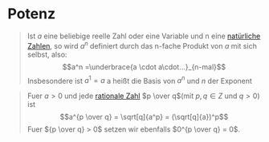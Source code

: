 # Potenz

> Ist $a$ eine beliebige reelle Zahl oder eine Variable und n eine [natürliche Zahlen](Natürliche%20Zahlen.md), so wird $a^n$ definiert durch das n-fache Produkt von $a$ mit sich selbst, also: $$a^n =\underbrace{a \cdot a\cdot...}_{n-mal}$$
> Insbesondere ist $a^1 = a$
> a heißt die Basis von $a^n$ und $n$ der Exponent

> Fuer $a > 0$ und jede [rationale Zahl](Rationale%20Zahlen.md) $p \over q$(mit $p,q \in Z$ und $q > 0$) ist$$a^{p \over q} = \sqrt[q]{a^p} = (\sqrt[q]{a})^p$$
> Fuer ${p \over q} > 0$ setzen wir ebenfalls $0^{p \over q} = 0$.